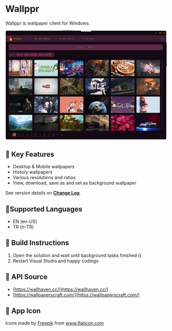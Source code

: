 # Wallppr

Wallppr is wallpaper client for Windows.

![Wallppr App](Screenshots/WallpprAppScreenshot01.jpg)

## 📢 Key Features

- Desktop & Mobile wallpapers
- History wallpapers
- Various resolutions and ratios
- View, download, save as and set as background wallpaper

See version details on **[Change Log](ChangeLog.md)**.

## 🚩Supported Languages
- EN (en-US)
- TR (tr-TR)

## 🚀 Build Instructions
1. Open the solution and wait until background tasks finished ()
2. Restart Visual Studio and happy codings

## 🔨 API Source
- [https://wallhaven.cc/](https://wallhaven.cc/)
- [https://wallpaperscraft.com/](https://wallpaperscraft.com/)

## 📌 App Icon

<div>Icons made by <a href="https://www.flaticon.com/authors/freepik" title="Freepik">Freepik</a> from <a href="https://www.flaticon.com/" title="Flaticon">www.flaticon.com</a></div>